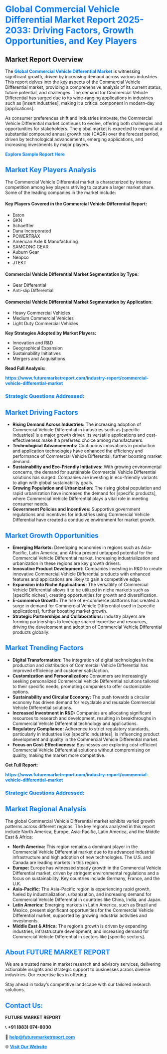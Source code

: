 <h1 style="color: #007BFF;">Global Commercial Vehicle Differential Market Report 2025-2033: Driving Factors, Growth Opportunities, and Key Players</h1>

<section id="overview">
<h2>Market Report Overview</h2>
<p>The <a href="https://www.futuremarketreport.com/industry-report/commercial-vehicle-differential-market" style="color: #007BFF; text-decoration: none;"><strong>Global Commercial Vehicle Differential Market</strong></a> is witnessing significant growth, driven by increasing demand across various industries. This report delves into the key aspects of the Commercial Vehicle Differential market, providing a comprehensive analysis of its current status, future potential, and challenges. The demand for Commercial Vehicle Differential has surged due to its wide-ranging applications in industries such as [insert industries], making it a critical component in modern-day [applications].</p>
<p>As consumer preferences shift and industries innovate, the Commercial Vehicle Differential market continues to evolve, offering both challenges and opportunities for stakeholders. The global market is expected to expand at a substantial compound annual growth rate (CAGR) over the forecast period, driven by technological advancements, emerging applications, and increasing investments by major players.</p>
</section>

<section id="overview">
<p><a href="https://www.futuremarketreport.com/request-sample/reportId=108894" style="color: #007BFF; text-decoration: none;"><strong>Explore Sample Report Here</strong></a></p>
</section>

<section id="key-players">
<h2 style="color: #007BFF;">Market Key Players Analysis</h2>
<p>The Commercial Vehicle Differential market is characterized by intense competition among key players striving to capture a larger market share. Some of the leading companies in the market include:</p>
<h4>Key Players Covered in the Commercial Vehicle Differential Report:</h4>
<ul><li>Eaton</li><li>GKN</li><li>Schaeffler</li><li>Dana Incorporated</li><li>POWERTRAX</li><li>American Axle &amp; Manufacturing</li><li>SAMGONG GEAR</li><li>Auburn Gear</li><li>Neapco</li><li>JTEKT</li></ul>
<h4>Commercial Vehicle Differential Market Segmentation by Type:</h4>
<ul><li>Gear Differential</li><li>Anti-slip Differential</li></ul>

<h4>Commercial Vehicle Differential Market Segmentation by Application:</h4>
<ul><li>Heavy Commercial Vehicles</li><li>Medium Commercial Vehicles</li><li>Light Duty Commercial Vehicles</li></ul>
<p><strong>Key Strategies Adopted by Market Players:</strong></p>
<ul>
<li>Innovation and R&D</li>
<li>Geographical Expansion</li>
<li>Sustainability Initiatives</li>
<li>Mergers and Acquisitions</li>
</ul>
</section>

<section>
<p><strong>Read Full Analysis: </strong></p><a href="https://www.futuremarketreport.com/industry-report/commercial-vehicle-differential-market" style="color: #007BFF; text-decoration: none;"><strong>https://www.futuremarketreport.com/industry-report/commercial-vehicle-differential-market</strong></a>
<h3 style="color: #007BFF;">Strategic Questions Addressed:</h3>
</section>

<section id="driving-factors">
<h2 style="color: #007BFF;">Market Driving Factors</h2>
<ul>
<li><strong>Rising Demand Across Industries:</strong> The increasing adoption of Commercial Vehicle Differential in industries such as [specific industries] is a major growth driver. Its versatile applications and cost-effectiveness make it a preferred choice among manufacturers.</li>
<li><strong>Technological Advancements:</strong> Continuous innovations in production and application technologies have enhanced the efficiency and performance of Commercial Vehicle Differential, further boosting market demand.</li>
<li><strong>Sustainability and Eco-Friendly Initiatives:</strong> With growing environmental concerns, the demand for sustainable Commercial Vehicle Differential solutions has surged. Companies are investing in eco-friendly variants to align with global sustainability goals.</li>
<li><strong>Growing Population and Urbanization:</strong> The rising global population and rapid urbanization have increased the demand for [specific products], where Commercial Vehicle Differential plays a vital role in meeting consumer needs.</li>
<li><strong>Government Policies and Incentives:</strong> Supportive government regulations and incentives for industries using Commercial Vehicle Differential have created a conducive environment for market growth.</li>
</ul>
</section>

<section id="growth-opportunities">
<h2 style="color: #007BFF;">Market Growth Opportunities</h2>
<ul>
<li><strong>Emerging Markets:</strong> Developing economies in regions such as Asia-Pacific, Latin America, and Africa present untapped potential for the Commercial Vehicle Differential market. Increasing industrialization and urbanization in these regions are key growth drivers.</li>
<li><strong>Innovative Product Development:</strong> Companies investing in R&D to create innovative Commercial Vehicle Differential products with enhanced features and applications are likely to gain a competitive edge.</li>
<li><strong>Expansion into Niche Applications:</strong> The versatility of Commercial Vehicle Differential allows it to be utilized in niche markets such as [specific niches], creating opportunities for growth and diversification.</li>
<li><strong>E-commerce Growth:</strong> The rise of e-commerce platforms has created a surge in demand for Commercial Vehicle Differential used in [specific applications], further boosting market growth.</li>
<li><strong>Strategic Partnerships and Collaborations:</strong> Industry players are forming partnerships to leverage shared expertise and resources, driving the development and adoption of Commercial Vehicle Differential products globally.</li>
</ul>
</section>

<section id="trending-factors">
<h2 style="color: #007BFF;">Market Trending Factors</h2>
<ul>
<li><strong>Digital Transformation:</strong> The integration of digital technologies in the production and distribution of Commercial Vehicle Differential has improved efficiency and customer satisfaction.</li>
<li><strong>Customization and Personalization:</strong> Consumers are increasingly seeking personalized Commercial Vehicle Differential solutions tailored to their specific needs, prompting companies to offer customizable options.</li>
<li><strong>Sustainability and Circular Economy:</strong> The push towards a circular economy has driven demand for recyclable and reusable Commercial Vehicle Differential solutions.</li>
<li><strong>Increased Investment in R&D:</strong> Companies are allocating significant resources to research and development, resulting in breakthroughs in Commercial Vehicle Differential technology and applications.</li>
<li><strong>Regulatory Compliance:</strong> Adherence to strict regulatory standards, particularly in industries like [specific industries], is influencing product development and quality in the Commercial Vehicle Differential market.</li>
<li><strong>Focus on Cost-Effectiveness:</strong> Businesses are exploring cost-efficient Commercial Vehicle Differential solutions without compromising on quality, making the market more competitive.</li>
</ul>
</section>

<section>
<p><strong>Get Full Report: </strong></p><a href="https://www.futuremarketreport.com/industry-report/commercial-vehicle-differential-market" style="color: #007BFF; text-decoration: none;"><strong>https://www.futuremarketreport.com/industry-report/commercial-vehicle-differential-market</strong></a>
<h3 style="color: #007BFF;">Strategic Questions Addressed:</h3>
</section>


<section id="regional-analysis">
<h2 style="color: #007BFF;">Market Regional Analysis</h2>
<p>The global Commercial Vehicle Differential market exhibits varied growth patterns across different regions. The key regions analyzed in this report include North America, Europe, Asia-Pacific, Latin America, and the Middle East & Africa:</p>
<ul>
<li><strong>North America:</strong> This region remains a dominant player in the Commercial Vehicle Differential market due to its advanced industrial infrastructure and high adoption of new technologies. The U.S. and Canada are leading markets in this region.</li>
<li><strong>Europe:</strong> Europe has witnessed steady growth in the Commercial Vehicle Differential market, driven by stringent environmental regulations and a focus on sustainability. Key countries include Germany, France, and the U.K.</li>
<li><strong>Asia-Pacific:</strong> The Asia-Pacific region is experiencing rapid growth, fueled by industrialization, urbanization, and increasing demand for Commercial Vehicle Differential in countries like China, India, and Japan.</li>
<li><strong>Latin America:</strong> Emerging markets in Latin America, such as Brazil and Mexico, present significant opportunities for the Commercial Vehicle Differential market, supported by growing industrial activities and investments.</li>
<li><strong>Middle East & Africa:</strong> The region’s growth is driven by expanding industries, infrastructure development, and increasing demand for Commercial Vehicle Differential in sectors like [specific sectors].</li>
</ul>
</section>

<footer>
<h2 style="color: #007BFF;">About FUTURE MARKET REPORT</h2>
<p>We are a trusted name in market research and advisory services, delivering actionable insights and strategic support to businesses across diverse industries. Our expertise lies in offering:</p>

<p>Stay ahead in today’s competitive landscape with our tailored research solutions.</p>

<h2 style="color: #007BFF;">Contact Us:</h2>
<p><strong>FUTURE MARKET REPORT</strong></p>
<p>📞 <strong>+91 (883) 074-8030</strong></p>
<p>📧 <strong><a href="mailto:help@futuremarketreport.com" style="color: #007BFF;">help@futuremarketreport.com</a></strong></p>
<p>🌐 <strong><a href="https://www.futuremarketreport.com/" style="color: #007BFF;">Visit Our Website</a></strong></p>
</footer>